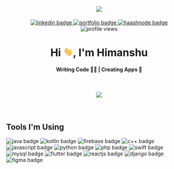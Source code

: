 <div id="header" align="center">
  <img src="https://media.giphy.com/media/M9gbBd9nbDrOTu1Mqx/giphy.gif" width="100"/>
  <br/>
  <br/>
  <div id="badges">
    <a href="https://www.linkedin.com/in/himanshu-goyal24/" target="_blank">
      <img src="https://img.shields.io/badge/LinkedIn-blue?style=for-the-badge&logo=linkedin&logoColor=white" alt="linkedin badge"/>
    </a>
    <a href="https://himanshu240601.github.io/portfolio/" target="_blank">
      <img src="https://img.shields.io/badge/Portfolio-222222?style=for-the-badge&logo=About.me&logoColor=white" alt="portfolio badge"/>
    </a>
    <a href="https://himanshugoyal.hashnode.dev/" target="_blank">
      <img src="https://img.shields.io/badge/Hashnode-2962FF?style=for-the-badge&logo=hashnode&logoColor=white" alt="haashnode badge"/>
    </a>
  </div>
  <img src="https://komarev.com/ghpvc/?username=himanshu240601&style=flat-square&color=blue&label=Profile+Views" alt="profile views"/>
</div>

<h1 align="center">
  Hi <img src="https://raw.githubusercontent.com/ABSphreak/ABSphreak/master/gifs/Hi.gif" width="26px">,
  I'm Himanshu
</h1>

<h4 align="center">
  Writing Code 👨‍💻 | Creating Apps 🚀
</h4>
<br/>
<br/>
<div align="center">
   <img src = "https://github-readme-streak-stats.herokuapp.com?user=himanshu240601&theme=dark&hide_border=true&date_format=j%2Fn%5B%2FY%5D"/>
</div>
<br/>
<br/>
<h2> Tools I'm Using</h2>
<p>
  <img src="https://img.shields.io/badge/Java-f8981d?style=for-the-badge&logo=java&logoColor=white" alt="java badge"/>
  <img src="https://img.shields.io/badge/Kotlin-b71fe8?style=for-the-badge&logo=kotlin&logoColor=white" alt="kotlin badge"/>
  <img src="https://img.shields.io/badge/Firebase-ffcc2d?style=for-the-badge&logo=firebase&logoColor=black" alt="firebase badge"/>
  
  <img src="https://img.shields.io/badge/C%2B%2B-00599c?style=for-the-badge&logo=c%2B%2B&logoColor=white" alt="c++ badge"/>
  <img src="https://img.shields.io/badge/Javascript-f0db4f?style=for-the-badge&logo=javascript&logoColor=black" alt="javascript badge"/>
  <img src="https://img.shields.io/badge/Python-306998?style=for-the-badge&logo=python&logoColor=white" alt="python badge"/>
  <img src="https://img.shields.io/badge/Php-787cb4?style=for-the-badge&logo=php&logoColor=white" alt="php badge"/>
  <img src="https://img.shields.io/badge/Swift-FFA500?style=for-the-badge&logo=swift&logoColor=white" alt="swift badge"/>
  <img src="https://img.shields.io/badge/Mysql-edede9?style=for-the-badge&logo=mysql&logoColor=black" alt="mysql badge"/>
  
  <img src="https://img.shields.io/badge/Flutter-54c5f8?style=for-the-badge&logo=flutter&logoColor=white" alt="flutter badge"/>
  <img src="https://img.shields.io/badge/Reactjs-222222?style=for-the-badge&logo=react&logoColor=white" alt="reactjs badge"/>
  <img src="https://img.shields.io/badge/Django-103e2e?style=for-the-badge&logo=django&logoColor=white" alt="django badge"/>
  
  <img src="https://img.shields.io/badge/Figma-a259ff?style=for-the-badge&logo=figma&logoColor=white" alt="figma badge"/>
</p>


